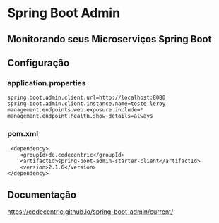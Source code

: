 # Spring Boot Admin

## Monitorando seus Microserviços Spring Boot

## Configuração

### application.properties
```
spring.boot.admin.client.url=http://localhost:8080
spring.boot.admin.client.instance.name=teste-leroy
management.endpoints.web.exposure.include=*
management.endpoint.health.show-details=always
```

### pom.xml
```
 <dependency>
    <groupId>de.codecentric</groupId>
    <artifactId>spring-boot-admin-starter-client</artifactId>
    <version>2.1.6</version>
</dependency>
```
 

## Documentação
https://codecentric.github.io/spring-boot-admin/current/
